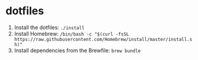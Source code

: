 # dotfiles

1. Install the dotfiles: `./install`
2. Install Homebrew: `/bin/bash -c "$(curl -fsSL https://raw.githubusercontent.com/Homebrew/install/master/install.sh)"`
3. Install dependencies from the Brewfile: `brew bundle`
